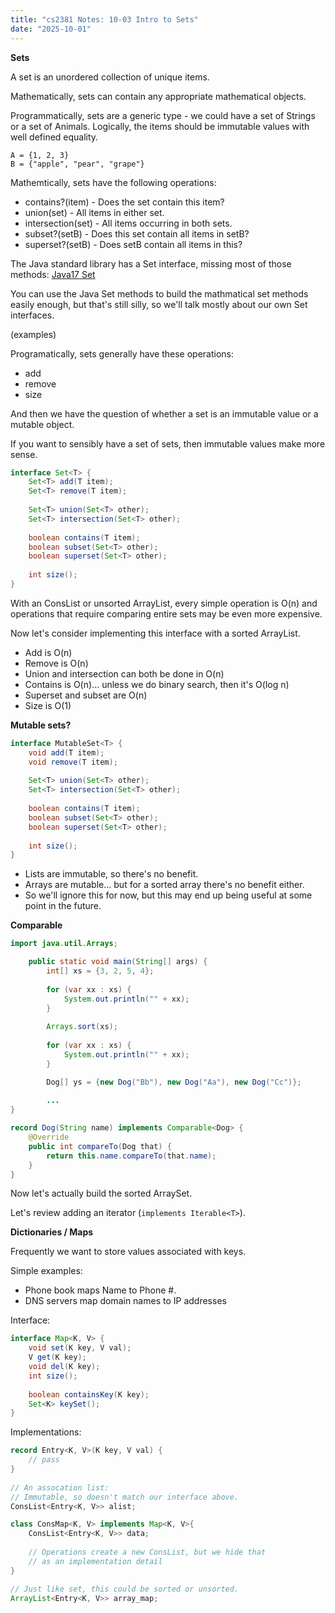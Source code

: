 ```yaml
---
title: "cs2381 Notes: 10-03 Intro to Sets"
date: "2025-10-01"
---
```


**Sets**

A set is an unordered collection of unique items.

Mathematically, sets can contain any appropriate mathematical objects.

Programmatically, sets are a generic type - we could have a set of
Strings or a set of Animals. Logically, the items should be immutable
values with well defined equality.

```
A = {1, 2, 3}
B = {"apple", "pear", "grape"}
```

Mathemtically, sets have the following operations:

 - contains?(item) - Does the set contain this item?
 - union(set) - All items in either set.
 - intersection(set) - All items occurring in both sets.
 - subset?(setB) - Does this set contain all items in setB?
 - superset?(setB) - Does setB contain all items in this?

The Java standard library has a Set interface, missing most of those
methods: [Java17 Set](
https://docs.oracle.com/en/java/javase/17/docs/api/java.base/java/util/Set.html)

You can use the Java Set methods to build the mathmatical set methods easily
enough, but that's still silly, so we'll talk mostly about our own Set
interfaces.

(examples)

Programatically, sets generally have these operations:

 - add
 - remove
 - size

And then we have the question of whether a set is an immutable value
or a mutable object. 

If you want to sensibly have a set of sets, then immutable values make
more sense.

```java
interface Set<T> {
    Set<T> add(T item);
    Set<T> remove(T item);
    
    Set<T> union(Set<T> other);
    Set<T> intersection(Set<T> other);
    
    boolean contains(T item);
    boolean subset(Set<T> other);
    boolean superset(Set<T> other);
    
    int size();
}
```

With an ConsList or unsorted ArrayList, every simple operation is O(n)
and operations that require comparing entire sets may be even more
expensive.

Now let's consider implementing this interface with a sorted ArrayList.

 - Add is O(n)
 - Remove is O(n)
 - Union and intersection can both be done in O(n)
 - Contains is O(n)... unless we do binary search, then it's O(log n)
 - Superset and subset are O(n)
 - Size is O(1)


**Mutable sets?**

```java
interface MutableSet<T> {
    void add(T item);
    void remove(T item);
    
    Set<T> union(Set<T> other);
    Set<T> intersection(Set<T> other);
    
    boolean contains(T item);
    boolean subset(Set<T> other);
    boolean superset(Set<T> other);
    
    int size();
}
```

 - Lists are immutable, so there's no benefit.
 - Arrays are mutable... but for a sorted array there's no benefit
   either.
 - So we'll ignore this for now, but this may end up being useful
   at some point in the future.
   
 **Comparable**

```java
import java.util.Arrays;

    public static void main(String[] args) {
        int[] xs = {3, 2, 5, 4};
        
        for (var xx : xs) {
            System.out.println("" + xx);
        }
        
        Arrays.sort(xs);
        
        for (var xx : xs) {
            System.out.println("" + xx);
        }

        Dog[] ys = {new Dog("Bb"), new Dog("Aa"), new Dog("Cc")};
        
        ...
}

record Dog(String name) implements Comparable<Dog> {
    @Override
    public int compareTo(Dog that) {
        return this.name.compareTo(that.name);
    }
}
```

Now let's actually build the sorted ArraySet.

Let's review adding an iterator (```implements Iterable<T>```).


**Dictionaries / Maps**

Frequently we want to store values associated with keys.

Simple examples:

 - Phone book maps Name to Phone #.
 - DNS servers map domain names to IP addresses 

Interface:


```java
interface Map<K, V> {
    void set(K key, V val);
    V get(K key);
    void del(K key);
    int size();
    
    boolean containsKey(K key);
    Set<K> keySet();
}
```

Implementations:


```java
record Entry<K, V>(K key, V val) {
    // pass
}
    
// An assocation list:
// Immutable, so doesn't match our interface above.
ConsList<Entry<K, V>> alist;

class ConsMap<K, V> implements Map<K, V>{
    ConsList<Entry<K, V>> data;
    
    // Operations create a new ConsList, but we hide that
    // as an implementation detail
}

// Just like set, this could be sorted or unsorted.
ArrayList<Entry<K, V>> array_map;
```
